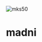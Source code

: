 ![mks50](https://user-images.githubusercontent.com/83978256/117705832-bfa0f500-b1f6-11eb-8a8b-a2255fbda994.png)
# madni
